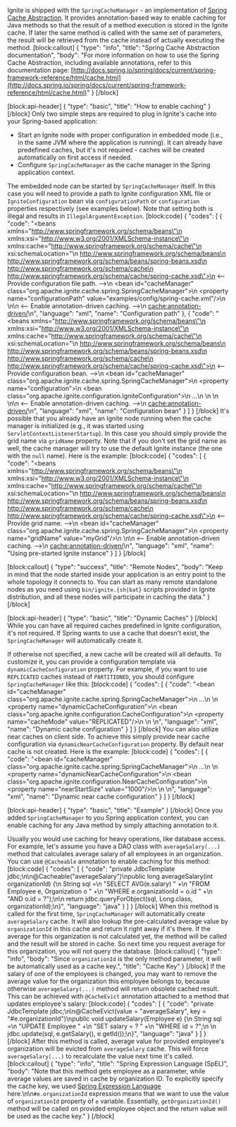 Ignite is shipped with the `SpringCacheManager` - an implementation of [Spring Cache Abstraction](http://docs.spring.io/spring/docs/current/spring-framework-reference/html/cache.html). It provides annotation-based way to enable caching for Java methods so that the result of a method execution is stored in the Ignite cache. If later the same method is called with the same set of parameters, the result will be retrieved from the cache instead of actually executing the method.
[block:callout]
{
  "type": "info",
  "title": "Spring Cache Abstraction documentation",
  "body": "For more information on how to use the Spring Cache Abstraction, including available annotations, refer to this documentation page: [http://docs.spring.io/spring/docs/current/spring-framework-reference/html/cache.html](http://docs.spring.io/spring/docs/current/spring-framework-reference/html/cache.html)"
}
[/block]

[block:api-header]
{
  "type": "basic",
  "title": "How to enable caching"
}
[/block]
Only two simple steps are required to plug in Ignite's cache into your Spring-based application:
* Start an Ignite node with proper configuration in embedded mode (i.e., in the same JVM where the application is running). It can already have predefined caches, but it's not required - caches will be created automatically on first access if needed.
* Configure `SpringCacheManager` as the cache manager in the Spring application context.

The embedded node can be started by `SpringCacheManager` itself. In this case you will need to provide a path to Ignite configuration XML file or `IgniteConfiguration` bean via `configurationPath` or `configuration` properties respectively (see examples below). Note that setting both is illegal and results in `IllegalArgumentException`.
[block:code]
{
  "codes": [
    {
      "code": "<beans xmlns=\"http://www.springframework.org/schema/beans\"\n       xmlns:xsi=\"http://www.w3.org/2001/XMLSchema-instance\"\n       xmlns:cache=\"http://www.springframework.org/schema/cache\"\n       xsi:schemaLocation=\"\n         http://www.springframework.org/schema/beans\n         http://www.springframework.org/schema/beans/spring-beans.xsd\n         http://www.springframework.org/schema/cache\n         http://www.springframework.org/schema/cache/spring-cache.xsd\">\n    <-- Provide configuration file path. -->\n    <bean id=\"cacheManager\" class=\"org.apache.ignite.cache.spring.SpringCacheManager\">\n        <property name=\"configurationPath\" value=\"examples/config/spring-cache.xml\"/>\n    </bean>\n\n    <-- Enable annotation-driven caching. -->\n    <cache:annotation-driven/>\n</beans>",
      "language": "xml",
      "name": "Configuration path"
    },
    {
      "code": "<beans xmlns=\"http://www.springframework.org/schema/beans\"\n       xmlns:xsi=\"http://www.w3.org/2001/XMLSchema-instance\"\n       xmlns:cache=\"http://www.springframework.org/schema/cache\"\n       xsi:schemaLocation=\"\n         http://www.springframework.org/schema/beans\n         http://www.springframework.org/schema/beans/spring-beans.xsd\n         http://www.springframework.org/schema/cache\n         http://www.springframework.org/schema/cache/spring-cache.xsd\">\n    <-- Provide configuration bean. -->\n    <bean id=\"cacheManager\" class=\"org.apache.ignite.cache.spring.SpringCacheManager\">\n        <property name=\"configuration\">\n            <bean class=\"org.apache.ignite.configuration.IgniteConfiguration\">\n                 ...\n            </bean>\n        </property>\n    </bean>\n\n    <-- Enable annotation-driven caching. -->\n    <cache:annotation-driven/>\n</beans>",
      "language": "xml",
      "name": "Configuration bean"
    }
  ]
}
[/block]
It's possible that you already have an Ignite node running when the cache manager is initialized (e.g., it was started using `ServletContextListenerStartup`). In this case you should simply provide the grid name via `gridName` property. Note that if you don't set the grid name as well, the cache manager will try to use the default Ignite instance (the one with the `null` name). Here is the example:
[block:code]
{
  "codes": [
    {
      "code": "<beans xmlns=\"http://www.springframework.org/schema/beans\"\n       xmlns:xsi=\"http://www.w3.org/2001/XMLSchema-instance\"\n       xmlns:cache=\"http://www.springframework.org/schema/cache\"\n       xsi:schemaLocation=\"\n         http://www.springframework.org/schema/beans\n         http://www.springframework.org/schema/beans/spring-beans.xsd\n         http://www.springframework.org/schema/cache\n         http://www.springframework.org/schema/cache/spring-cache.xsd\">\n    <-- Provide grid name. -->\n    <bean id=\"cacheManager\" class=\"org.apache.ignite.cache.spring.SpringCacheManager\">\n        <property name=\"gridName\" value=\"myGrid\"/>\n    </bean>\n\n    <-- Enable annotation-driven caching. -->\n    <cache:annotation-driven/>\n</beans>",
      "language": "xml",
      "name": "Using pre-started Ignite instance"
    }
  ]
}
[/block]

[block:callout]
{
  "type": "success",
  "title": "Remote Nodes",
  "body": "Keep in mind that the node started inside your application is an entry point to the whole topology it connects to. You can start as many remote standalone nodes as you need using `bin/ignite.{sh|bat}` scripts provided in Ignite distribution, and all these nodes will participate in caching the data."
}
[/block]

[block:api-header]
{
  "type": "basic",
  "title": "Dynamic Caches"
}
[/block]
While you can have all required caches predefined in Ignite configuration, it's not required. If Spring wants to use a cache that doesn't exist, the `SpringCacheManager` will automatically create it.

If otherwise not specified, a new cache will be created will all defaults. To customize it, you can provide a configuration template via `dynamicCacheConfiguration` property. For example, if you want to use `REPLICATED` caches instead of `PARTITIONED`, you should configure `SpringCacheManager` like this:
[block:code]
{
  "codes": [
    {
      "code": "<bean id=\"cacheManager\" class=\"org.apache.ignite.cache.spring.SpringCacheManager\">\n    ...\n  \n    <property name=\"dynamicCacheConfiguration\">\n        <bean class=\"org.apache.ignite.configuration.CacheConfiguration\">\n            <property name=\"cacheMode\" value=\"REPLICATED\"/>\n        </bean>\n    </property>\n</bean>",
      "language": "xml",
      "name": "Dynamic cache configuration"
    }
  ]
}
[/block]
You can also utilize near caches on client side. To achieve this simply provide near cache configuration via `dynamicNearCacheConfiguration` property. By default near cache is not created. Here is the example:
[block:code]
{
  "codes": [
    {
      "code": "<bean id=\"cacheManager\" class=\"org.apache.ignite.cache.spring.SpringCacheManager\">\n    ...\n  \n    <property name=\"dynamicNearCacheConfiguration\">\n        <bean class=\"org.apache.ignite.configuration.NearCacheConfiguration\">\n            <property name=\"nearStartSize\" value=\"1000\"/>\n        </bean>\n    </property>\n</bean>",
      "language": "xml",
      "name": "Dynamic near cache configuration"
    }
  ]
}
[/block]

[block:api-header]
{
  "type": "basic",
  "title": "Example"
}
[/block]
Once you added `SpringCacheManager` to you Spring application context, you can enable caching for any Java method by simply attaching annotation to it.

Usually you would use caching for heavy operations, like database access. For example, let's assume you have a DAO class with `averageSalary(...)` method that calculates average salary of all employees in an organization. You can use `@Cacheable` annotation to enable caching for this method:
[block:code]
{
  "codes": [
    {
      "code": "private JdbcTemplate jdbc;\n\n@Cacheable(\"averageSalary\")\npublic long averageSalary(int organizationId) {\n    String sql =\n        \"SELECT AVG(e.salary) \" +\n        \"FROM Employee e, Organization o \" +\n        \"WHERE e.organizationId = o.id \" +\n        \"AND o.id = ?\");\n\n    return jdbc.queryForObject(sql, Long.class, organizationId);\n}",
      "language": "java"
    }
  ]
}
[/block]
When this method is called for the first time, `SpringCacheManager` will automatically create `averageSalary` cache. It will also lookup the pre-calculated average value by `organizationId` in this cache and return it right away if it's there. If the average for this organization is not calculated yet, the method will be called and the result will be stored in cache. So next time you request average for this organization, you will not query the database.
[block:callout]
{
  "type": "info",
  "body": "Since `organizationId` is the only method parameter, it will be automatically used as a cache key.",
  "title": "Cache Key"
}
[/block]
If the salary of one of the employees is changed, you may want to remove the average value for the organization this employee belongs to, because otherwise `averageSalary(...)` method will return obsolete cached result. This can be achieved with `@CacheEvict` annotation attached to a method that updates employee's salary:
[block:code]
{
  "codes": [
    {
      "code": "private JdbcTemplate jdbc;\n\n@CacheEvict(value = \"averageSalary\", key = \"#e.organizationId\")\npublic void updateSalary(Employee e) {\n    String sql =\n        \"UPDATE Employee \" +\n        \"SET salary = ? \" +\n        \"WHERE id = ?\";\n  \n    jdbc.update(sql, e.getSalary(), e.getId());\n}",
      "language": "java"
    }
  ]
}
[/block]
After this method is called, average value for provided employee's organization will be evicted from `averageSalary` cache. This will force `averageSalary(...)` to recalculate the value next time it's called.
[block:callout]
{
  "type": "info",
  "title": "Spring Expression Language (SpEL)",
  "body": "Note that this method gets employee as a parameter, while average values are saved in cache by organization ID. To explicitly specify the cache key, we used [Spring Expression Language](http://docs.spring.io/spring/docs/current/spring-framework-reference/html/expressions.html) here.\n\n`#e.organizationId` expression means that we want to use the value of `organizationId` property of `e` variable. Essentially, `getOrganizationId()` method will be called on provided employee object and the return value will be used as the cache key."
}
[/block]